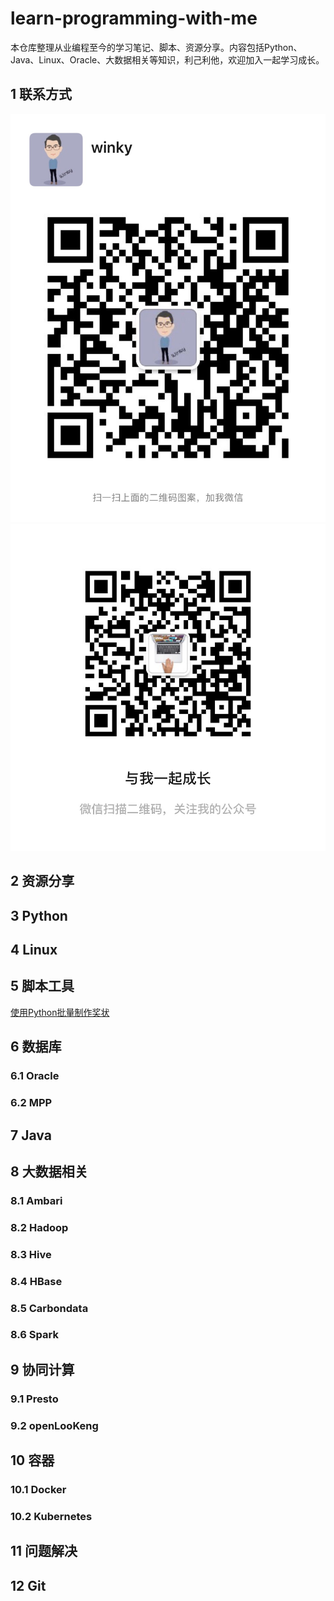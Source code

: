 # learn-programming-with-me
本仓库整理从业编程至今的学习笔记、脚本、资源分享。内容包括Python、Java、Linux、Oracle、大数据相关等知识，利己利他，欢迎加入一起学习成长。

## 1 联系方式
![个人微信](https://github.com/justwinky/learn-programming-with-me/blob/main/pictures/%E4%B8%AA%E4%BA%BA%E5%BE%AE%E4%BF%A1.jpg)
![公众号](https://github.com/justwinky/learn-programming-with-me/blob/main/pictures/%E5%85%AC%E4%BC%97%E5%8F%B7.jpg)

## 2 资源分享

## 3 Python

## 4 Linux

## 5 脚本工具

[使用Python批量制作奖状](https://mp.weixin.qq.com/s/9sm8qMmyerY5ssZmpw1ejQ "使用Python一分钟搞定了本要一晚才能完成的800张奖状海报")

## 6 数据库

### 6.1 Oracle

### 6.2 MPP

## 7 Java

## 8 大数据相关

### 8.1 Ambari

### 8.2 Hadoop

### 8.3 Hive

### 8.4 HBase

### 8.5 Carbondata

### 8.6 Spark

## 9 协同计算 

### 9.1 Presto

### 9.2 openLooKeng

## 10 容器

### 10.1 Docker

### 10.2 Kubernetes

## 11 问题解决

## 12 Git
